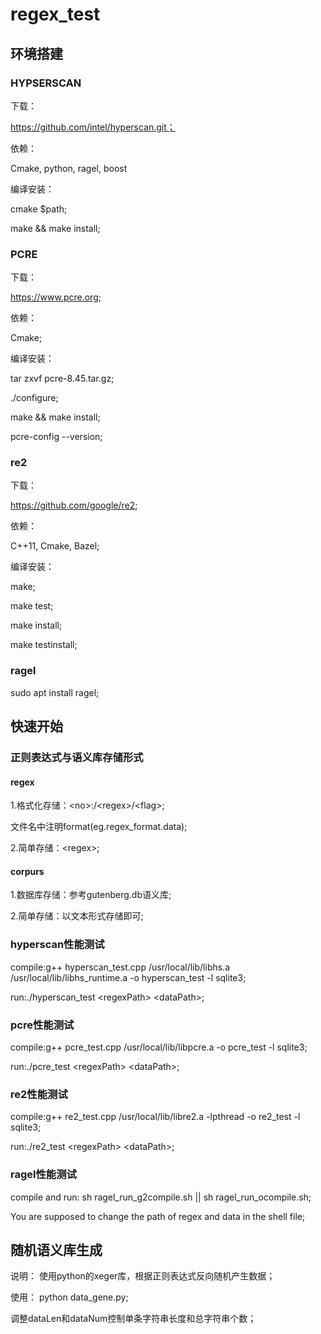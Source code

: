 # regex_test
## 环境搭建
### HYPSERSCAN
下载：

https://github.com/intel/hyperscan.git；

依赖：

Cmake, python, ragel, boost

编译安装：

cmake $path;

make && make install;

### PCRE
下载：

https://www.pcre.org;

依赖：

Cmake;

编译安装：

tar zxvf pcre-8.45.tar.gz;

./configure;

make && make install;

pcre-config --version;

### re2
下载：

https://github.com/google/re2;

依赖：

C++11, Cmake, Bazel;

编译安装：

make;

make test;

make install;

make testinstall;

### ragel
sudo apt install ragel;

## 快速开始
### 正则表达式与语义库存储形式

#### regex
1.格式化存储：\<no\>:/\<regex\>/\<flag\>;

文件名中注明format(eg.regex_format.data);

2.简单存储：\<regex\>;

#### corpurs
1.数据库存储：参考gutenberg.db语义库;

2.简单存储：以文本形式存储即可;

### hyperscan性能测试
compile:g++ hyperscan_test.cpp /usr/local/lib/libhs.a /usr/local/lib/libhs_runtime.a -o hyperscan_test -l sqlite3;

run:./hyperscan_test \<regexPath\> \<dataPath\>;

### pcre性能测试
compile:g++ pcre_test.cpp /usr/local/lib/libpcre.a -o pcre_test -l sqlite3;

run:./pcre_test \<regexPath\> \<dataPath\>;

### re2性能测试
compile:g++ re2_test.cpp /usr/local/lib/libre2.a -lpthread -o re2_test -l sqlite3;

run:./re2_test \<regexPath\> \<dataPath\>;

### ragel性能测试
compile and run: sh ragel_run_g2compile.sh  ||  sh ragel_run_ocompile.sh;

You are supposed to change the path of regex and data in the shell file;


## 随机语义库生成
说明：
使用python的xeger库，根据正则表达式反向随机产生数据；

使用：
python data_gene.py;

调整dataLen和dataNum控制单条字符串长度和总字符串个数；
